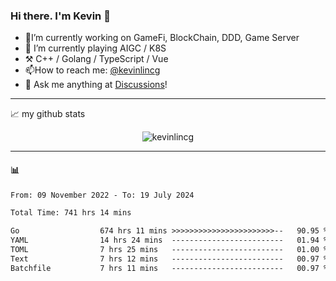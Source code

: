 ### Hi there. I'm Kevin 👋

- 🔭I’m currently working on GameFi, BlockChain, DDD, Game Server
- 🌱 I’m currently playing AIGC / K8S
-   :hammer_and_pick: C++ / Golang / TypeScript / Vue
- 📫How to reach me: [@kevinlincg](https://twitter.com/kevinlincg) 
-   :thought_balloon: Ask me anything at [Discussions](https://github.com/kevinlincg/kevinlincg/issues/new)!

---

📈 my github stats

<p align="center"> <img src="https://github-readme-stats-ouuan.vercel.app/api?username=kevinlincg&theme=dark&show_icons=true&count_private=true" alt="kevinlincg" />

---

#### :bar_chart: 

<!--START_SECTION:waka-->

```txt
From: 09 November 2022 - To: 19 July 2024

Total Time: 741 hrs 14 mins

Go                  674 hrs 11 mins >>>>>>>>>>>>>>>>>>>>>>>--   90.95 %
YAML                14 hrs 24 mins  -------------------------   01.94 %
TOML                7 hrs 25 mins   -------------------------   01.00 %
Text                7 hrs 12 mins   -------------------------   00.97 %
Batchfile           7 hrs 11 mins   -------------------------   00.97 %
```

<!--END_SECTION:waka-->
